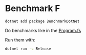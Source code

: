 # Benchmark F

```sh
dotnet add package BenchmarkDotNet
```

Do benchmarks like in the [Program.fs](./Program.fs)

Run them with:

```sh
dotnet run -c Release
```
